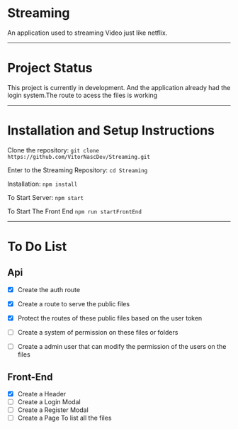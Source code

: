 # Streaming

An application used to streaming Video just like netflix.

<hr>


# Project Status

This project is currently in development. And the application already had the login
system.The route to acess the files is working


<hr>


# Installation and Setup Instructions



Clone the repository:
`git clone https://github.com/VitorNascDev/Streaming.git`

Enter to the Streaming Repository:
`cd Streaming`

Installation:
`npm install`

To Start Server:
`npm start`

To Start The Front End
`npm run startFrontEnd`

<hr>

# To Do List

## Api

- [X] Create the auth route
- [X] Create a route to serve the public files
- [X] Protect the routes of these public files based on the user token
- [ ] Create a system of permission on these files or folders
- [ ] Create a admin user that can modify the permission of the users on the files


## Front-End

- [X] Create a Header
- [ ] Create a Login Modal
- [ ] Create a Register Modal
- [ ] Create a Page To list all the files